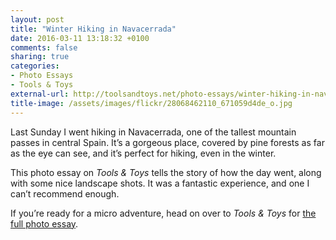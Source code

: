 ```yaml
---
layout: post
title: "Winter Hiking in Navacerrada"
date: 2016-03-11 13:18:32 +0100
comments: false
sharing: true
categories: 
- Photo Essays
- Tools & Toys
external-url: http://toolsandtoys.net/photo-essays/winter-hiking-in-navacerrada/
title-image: /assets/images/flickr/28068462110_671059d4de_o.jpg
---
```


Last Sunday I went hiking in Navacerrada, one of the tallest mountain passes in central Spain. It’s a gorgeous place, covered by pine forests as far as the eye can see, and it’s perfect for hiking, even in the winter.

This photo essay on _Tools & Toys_ tells the story of how the day went, along with some nice landscape shots. It was a fantastic experience, and one I can’t recommend enough.

If you’re ready for a micro adventure, head on over to _Tools & Toys_ for [the full photo essay](http://toolsandtoys.net/photo-essays/winter-hiking-in-navacerrada/).